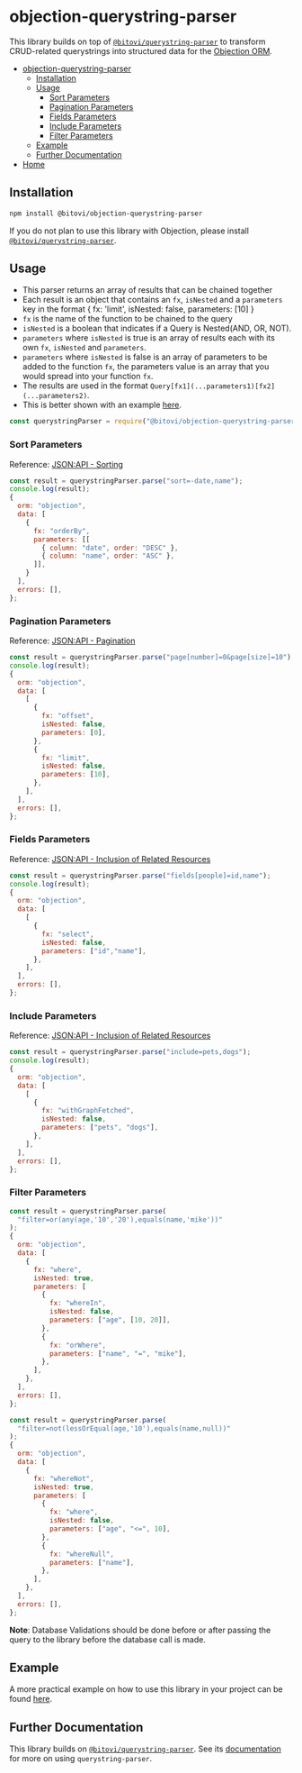 # objection-querystring-parser

This library builds on top of [`@bitovi/querystring-parser`](https://github.com/bitovi/querystring-parser/tree/main/packages/querystring-parser#readme) to transform CRUD-related querystrings into structured data for the [Objection ORM](https://vincit.github.io/objection.js/).

- [objection-querystring-parser](#objection-querystring-parser)
  - [Installation](#installation)
  - [Usage](#usage)
    - [Sort Parameters](#sort-parameters)
    - [Pagination Parameters](#pagination-parameters)
    - [Fields Parameters](#fields-parameters)
    - [Include Parameters](#include-parameters)
    - [Filter Parameters](#filter-parameters)
  - [Example](#example)
  - [Further Documentation](#further-documentation)
- [Home](https://github.com/bitovi/querystring-parser#readme)

## Installation

```sh
npm install @bitovi/objection-querystring-parser
```

If you do not plan to use this library with Objection, please install [`@bitovi/querystring-parser`](https://github.com/bitovi/querystring-parser/tree/main/packages/querystring-parser#readme).

## Usage

- This parser returns an array of results that can be chained together
- Each result is an object that contains an `fx`, `isNested` and a `parameters` key in the format { fx: 'limit', isNested: false, parameters: [10] }
- `fx` is the name of the function to be chained to the query
- `isNested` is a boolean that indicates if a Query is Nested(AND, OR, NOT).
- `parameters` where `isNested` is true is an array of results each with its own `fx`, `isNested` and `parameters`.
- `parameters` where `isNested` is false is an array of parameters to be added to the function `fx`, the parameters value is an array that you would spread into your function `fx`.
- The results are used in the format `Query[fx1](...parameters1)[fx2](...parameters2)`.
- This is better shown with an example [here](https://github.com/bitovi/querystring-parser/tree/main/examples).

```js
const querystringParser = require("@bitovi/objection-querystring-parser");
```

### Sort Parameters

Reference: [JSON:API - Sorting](https://jsonapi.org/format/#fetching-sorting)

```js
const result = querystringParser.parse("sort=-date,name");
console.log(result);
{
  orm: "objection",
  data: [
    {
      fx: "orderBy",
      parameters: [[
        { column: "date", order: "DESC" },
        { column: "name", order: "ASC" },
      ]],
    }
  ],
  errors: [],
};
```

### Pagination Parameters

Reference: [JSON:API - Pagination](https://jsonapi.org/format/#fetching-pagination)

```js
const result = querystringParser.parse("page[number]=0&page[size]=10");
console.log(result);
{
  orm: "objection",
  data: [
    [
      {
        fx: "offset",
        isNested: false,
        parameters: [0],
      },
      {
        fx: "limit",
        isNested: false,
        parameters: [10],
      },
    ],
  ],
  errors: [],
};
```

### Fields Parameters

Reference: [JSON:API - Inclusion of Related Resources](https://jsonapi.org/format/#fetching-sparse-fieldsets)

```js
const result = querystringParser.parse("fields[people]=id,name");
console.log(result);
{
  orm: "objection",
  data: [
    [
      {
        fx: "select",
        isNested: false,
        parameters: ["id","name"],
      },
    ],
  ],
  errors: [],
};
```

### Include Parameters

Reference: [JSON:API - Inclusion of Related Resources](https://jsonapi.org/format/#fetching-includes)

```js
const result = querystringParser.parse("include=pets,dogs");
console.log(result);
{
  orm: "objection",
  data: [
    [
      {
        fx: "withGraphFetched",
        isNested: false,
        parameters: ["pets", "dogs"],
      },
    ],
  ],
  errors: [],
};
```

### Filter Parameters

```js
const result = querystringParser.parse(
  "filter=or(any(age,'10','20'),equals(name,'mike'))"
);
{
  orm: "objection",
  data: [
    {
      fx: "where",
      isNested: true,
      parameters: [
        {
          fx: "whereIn",
          isNested: false,
          parameters: ["age", [10, 20]],
        },
        {
          fx: "orWhere",
          parameters: ["name", "=", "mike"],
        },
      ],
    },
  ],
  errors: [],
};
```

```js
const result = querystringParser.parse(
  "filter=not(lessOrEqual(age,'10'),equals(name,null))"
);
{
  orm: "objection",
  data: [
    {
      fx: "whereNot",
      isNested: true,
      parameters: [
        {
          fx: "where",
          isNested: false,
          parameters: ["age", "<=", 10],
        },
        {
          fx: "whereNull",
          parameters: ["name"],
        },
      ],
    },
  ],
  errors: [],
};
```

**Note**: Database Validations should be done before or after passing the query to the library before the database call is made.

## Example

A more practical example on how to use this library in your project can be found [here](https://github.com/bitovi/querystring-parser/tree/main/examples).

## Further Documentation

This library builds on [`@bitovi/querystring-parser`](https://github.com/bitovi/querystring-parser/tree/main/packages/querystring-parser#readme). See its [documentation](https://github.com/bitovi/querystring-parser/tree/main/packages/querystring-parser#readme) for more on using `querystring-parser`.
